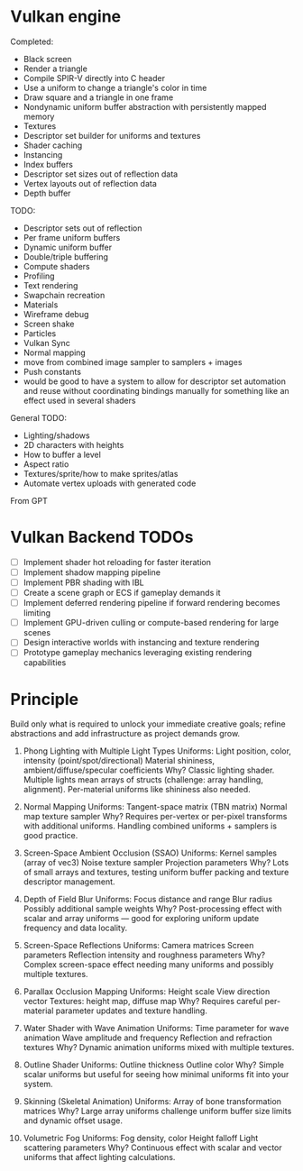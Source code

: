 
# Vulkan engine

Completed:
* Black screen
* Render a triangle
* Compile SPIR-V directly into C header
* Use a uniform to change a triangle's color in time
* Draw square and a triangle in one frame
* Nondynamic uniform buffer abstraction with persistently mapped memory
* Textures
* Descriptor set builder for uniforms and textures
* Shader caching
* Instancing
* Index buffers
* Descriptor set sizes out of reflection data
* Vertex layouts out of reflection data
* Depth buffer

TODO:
* Descriptor sets out of reflection
* Per frame uniform buffers
* Dynamic uniform buffer 
* Double/triple buffering
* Compute shaders
* Profiling
* Text rendering
* Swapchain recreation
* Materials
* Wireframe debug
* Screen shake
* Particles
* Vulkan Sync
* Normal mapping 
* move from combined image sampler to samplers + images
* Push constants
* would be good to have a system to allow for descriptor set automation and
  reuse without coordinating bindings manually for something like an effect
  used in several shaders

General
TODO:
* Lighting/shadows
* 2D characters with heights
* How to buffer a level
* Aspect ratio
* Textures/sprite/how to make sprites/atlas
* Automate vertex uploads with generated code

From GPT
# Vulkan Backend TODOs
- [ ] Implement shader hot reloading for faster iteration
- [ ] Implement shadow mapping pipeline
- [ ] Implement PBR shading with IBL
- [ ] Create a scene graph or ECS if gameplay demands it
- [ ] Implement deferred rendering pipeline if forward rendering becomes limiting
- [ ] Implement GPU-driven culling or compute-based rendering for large scenes
- [ ] Design interactive worlds with instancing and texture rendering
- [ ] Prototype gameplay mechanics leveraging existing rendering capabilities

# Principle
Build only what is required to unlock your immediate creative goals; refine abstractions and add infrastructure as project demands grow.

1. Phong Lighting with Multiple Light Types
    Uniforms:
        Light position, color, intensity (point/spot/directional)
        Material shininess, ambient/diffuse/specular coefficients
    Why?
    Classic lighting shader. Multiple lights mean arrays of structs (challenge: array handling, alignment). Per-material uniforms like shininess also needed.

2. Normal Mapping
    Uniforms:
        Tangent-space matrix (TBN matrix)
        Normal map texture sampler
    Why?
    Requires per-vertex or per-pixel transforms with additional uniforms. Handling combined uniforms + samplers is good practice.

3. Screen-Space Ambient Occlusion (SSAO)
    Uniforms:
        Kernel samples (array of vec3)
        Noise texture sampler
        Projection parameters
    Why?
    Lots of small arrays and textures, testing uniform buffer packing and texture descriptor management.

4. Depth of Field Blur
    Uniforms:
        Focus distance and range
        Blur radius
        Possibly additional sample weights
    Why?
    Post-processing effect with scalar and array uniforms — good for exploring uniform update frequency and data locality.

5. Screen-Space Reflections
    Uniforms:
        Camera matrices
        Screen parameters
        Reflection intensity and roughness parameters
    Why?
    Complex screen-space effect needing many uniforms and possibly multiple textures.

6. Parallax Occlusion Mapping
    Uniforms:
        Height scale
        View direction vector
        Textures: height map, diffuse map
    Why?
    Requires careful per-material parameter updates and texture handling.

7. Water Shader with Wave Animation
    Uniforms:
        Time parameter for wave animation
        Wave amplitude and frequency
        Reflection and refraction textures
    Why?
    Dynamic animation uniforms mixed with multiple textures.

8. Outline Shader
    Uniforms:
        Outline thickness
        Outline color
    Why?
    Simple scalar uniforms but useful for seeing how minimal uniforms fit into your system.

9. Skinning (Skeletal Animation)
    Uniforms:
        Array of bone transformation matrices
    Why?
    Large array uniforms challenge uniform buffer size limits and dynamic offset usage.

10. Volumetric Fog
    Uniforms:
        Fog density, color
        Height falloff
        Light scattering parameters
    Why?
    Continuous effect with scalar and vector uniforms that affect lighting calculations.
